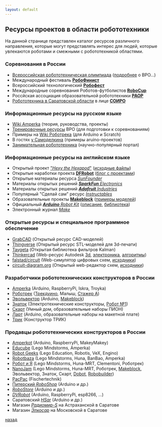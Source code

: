 ```yaml
---
layout: default
---
```


## Ресурсы проектов в области робототехники

На данной странице представлен каталог ресурсов различного направления,
которые могут представлять интерес для людей, которые увлекаются
роботами и смежными с робототехникой областями.

### Соревнования в России

* [Всероссийская робототехническая олимпиада](http://robolymp.ru) ([подробнее](wro) о ВРО...)
* Международный фестиваль [**РобоФинист**](https://robofinist.ru)
* Всероссийский технологический [**Робофест**](http://www.russianrobofest.ru)
* Международные соревнования Роботов-футболистов [**RoboCup**](http://robocuprussiaopen.ru)
* Россйская ассоциация образовательной робототехники [**РАОР**](http://raor.ru)
* [Робототехника в Саратовской области](https://robosar.soiro.ru) в лице [**СОИРО**](http://wiki.soiro.ru)

### Информационные ресурсы на русском языке

* [Wiki Amperka](http://wiki.amperka.ru) (теория, руководства, проекты)
* [Тренировочные ресурсы](http://robolymp.ru/season-2019/training/resources/) ВРО (для подготовки к соревнованиям)
* Примеры на [Wiki Роботрека](https://robotrack-rus.ru/wiki/) (для Arduino и Scratch)
* В гостях [у Самоделкина](https://usamodelkina.ru/roboty/) (примеры aruino-проектов)
* [Занимательная робототехника](http://edurobots.ru/) (научно-популярный портал)

### Информационные ресурсы на английском языке

* Открытый проект ["*Hexy the Hexapod*"](http://arcbotics.com/products/hexy/) ([исходные файлы](https://github.com/ArcBotics/Hexy))
* Открытые наработки проекта [**DFRobot**](https://wiki.dfrobot.com/) ([блог с проектами](https://www.dfrobot.com/index.php?route=DFblog/blogs))
* Открытые материалы ресурса [*SunFounder*](https://www.sunfounder.com/learn)
* Материалы открытых решений [***SparkFun** Electronics*](https://learn.sparkfun.com/)
* Материалы открытых решений [***Adafruit** Industries*](https://learn.adafruit.com/)
* Популярный "Сделай сам" ресурс [*Instructables*](https://www.instructables.com/)
* Образовательные проекты [**Makeblock**](http://education.makeblock.com/resource/) ([примеры моделей](https://grabcad.com/makeblock-1/models))
* Официальный [***Arduino** Robot Kit*](https://www.arduino.cc/en/Main/Robot) ([описание](https://www.arduino.cc/en/Guide/Robot), [библиотека](https://www.arduino.cc/en/Reference/RobotLibrary))
* Электронный журнал [*Make*](https://makezine.com/)

### Открытые ресурсы и специальное программное обеспечение

* [GrabCAD](https://grabcad.com/) (Открытый ресурс CAD-моделей)
* [Thingverse](https://www.thingiverse.com) (Открытый ресурс STL-моделей для 3d-печати)
* [Taygeta](https://www.taygeta.com/dfilter.html) (Открытая библиотека фильтров Kalman)
* [Thinkercad](https://www.tinkercad.com/) (Web-ресурс Autodesk [3d](https://www.tinkercad.com/learn/designs), [электроника](https://www.tinkercad.com/learn/circuits), [алгоритмы](https://www.tinkercad.com/learn/codeblocks))
* [falstad/circuit](https://www.falstad.com/circuit/) (Web-симулятор цифровых схем, [исходники](https://github.com/pfalstad/circuitjs1))
* [circuit-diagram.org](https://www.circuit-diagram.org/editor/) (Открытый web-редактор схем, [исходники](https://github.com/circuitdiagram/circuitdiagram))

### Разработчики робототехнических конструкторов в России

* [Amperka](https://amperka.ru/) (Arduino, RaspberryPi, Iskra, Troyka)
* [Роботрек](https://robotrack-rus.ru/wiki/) ([Трекдуино](https://robotrack-rus.ru/wiki/ehlektronika/trekduino), Малыш, [Стажер A](https://robotrack-rus.ru/portfolio-item/stazher-a/))
* [Эвольвектор](https://www.evolvector.ru/) (Arduino, [Makeblock](https://www.makeblock.com/))
* [Знаток](http://znatok.ru/konstruktory) (Электротехнические конструкторы, [Робот №1](http://znatok.ru/shop/konstruktory/robots/robot-1/))
* [Скарт](http://skartshop.ru/catalog/) (Умный дом, образовательные наборы ПИОН)
* [Ларт](http://lartmaster.ru/) (Arduino, образовательные наборы на макетной плате)
* [Трик](https://trikset.com/) (Конструктор ТРИК)

### Продавцы робототехнических конструкторов в России

* [Amperkot](https://amperkot.ru/) (Arduino, RaspberryPi, MakeyMakey)
* [Educube](https://educube.ru/) (Lego Mindstorms, Amperka)
* [Robot Geeks](http://robotgeeks.ru/) (Lego Education, Robotis, VeX, Engino)
* [Robotbaza](https://robotbaza.ru/) (Lego Mindstorms, Huna, BanBao, Amperka)
* [Робот и Я](http://www.robots-toys.ru/) (Lego Mindstorms, Huna-MRT, Clementoni, Роботрек)
* [NanoJam](https://nanojam.ru/) (Lego Mindstorms, Huna-MRT, Роботрек, [Makeblock](https://www.makeblock.com/), Эвольвектор, Знаток, Скарт, [Dobot](https://www.dobot.cc/), [Robobuilder](https://www.robobuilder.net/))
* [PacPac](http://pacpac.ru/category/computing/) (Fischertechnik)
* [Питерский *RoboShop*](http://roboshop.spb.ru) (Arduino и др.)
* [*RoboStore*](http://robstore.ru/) (Arduino и др.)
* [*DVRobot*](http://dvrobot.ru/) (Arduino, RaspberryPi, esp8266, ...)
* Саратовский [*HSar*](https://hsar.ru/arduino) (Arduino и др.)
* Магазин [*Радиомир-S*](http://radiomir-s.ru/) на Астраханской в Саратове
* Магазин [*Элкосар*](https://elkosar.ru/) на Московской в Саратове

[назад](index)

